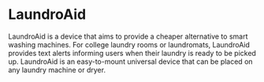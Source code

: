 # LaundroAid

LaundroAid is a device that aims to provide a cheaper alternative to smart washing machines. For college laundry rooms or laundromats, LaundroAid provides text alerts informing users when their laundry is ready to be picked up. LaundroAid is an easy-to-mount universal device that can be placed on any laundry machine or dryer.
